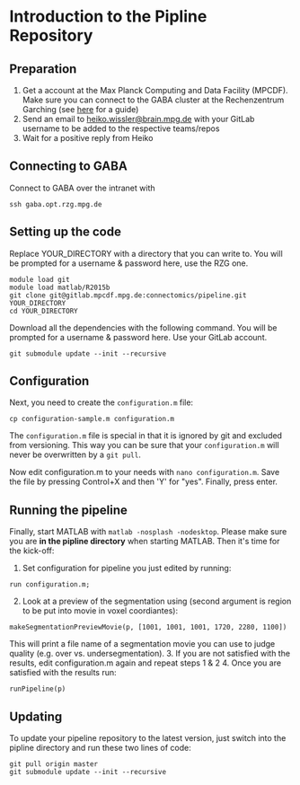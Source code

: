 Introduction to the Pipline Repository
======================================


Preparation
-----------
1. Get a account at the Max Planck Computing and Data Facility (MPCDF). Make sure you can connect to the GABA cluster at the Rechenzentrum Garching (see [here](https://wiki.hest.brain.mpg.de/doku.php?id=knowledge:organization:it:connecting_to_garching) for a guide)
2. Send an email to heiko.wissler@brain.mpg.de with your GitLab username to be added to the respective teams/repos
3. Wait for a positive reply from Heiko


Connecting to GABA
------------------

Connect to GABA over the intranet with
```
ssh gaba.opt.rzg.mpg.de
```


Setting up the code
-------------------

Replace YOUR_DIRECTORY with a directory that you can write to.
You will be prompted for a username & password here, use the RZG one.
```
module load git
module load matlab/R2015b
git clone git@gitlab.mpcdf.mpg.de:connectomics/pipeline.git YOUR_DIRECTORY
cd YOUR_DIRECTORY
```

Download all the dependencies with the following command. You will be prompted for a username & password here. Use your GitLab account.
```
git submodule update --init --recursive
```


Configuration
-------------

Next, you need to create the `configuration.m` file:
```
cp configuration-sample.m configuration.m
```

The `configuration.m` file is special in that it is ignored by git and excluded from versioning. This way you can be sure that your `configuration.m` will never be overwritten by a `git pull`.

Now edit configuration.m to your needs with `nano configuration.m`. Save the file
by pressing Control+X and then 'Y' for "yes". Finally, press enter.


Running the pipeline
--------------------

Finally, start MATLAB with `matlab -nosplash -nodesktop`. Please make sure you are **in the pipline directory** when starting MATLAB. Then it's time for the kick-off:

1. Set configuration for pipeline you just edited by running:
```
run configuration.m;
```
2. Look at a preview of the segmentation using (second argument is region to be put into movie in voxel coordiantes): 
```
makeSegmentationPreviewMovie(p, [1001, 1001, 1001, 1720, 2280, 1100])
```
This will print a file name of a segmentation movie you can use to judge quality (e.g. over vs. undersegmentation).
3. If you are not satisfied with the results, edit configuration.m again and repeat steps 1 & 2
4. Once you are satisfied with the results run:
```
runPipeline(p)
```

Updating
--------

To update your pipeline repository to the latest version, just switch into the pipline directory and run these two lines of code:
```
git pull origin master
git submodule update --init --recursive
```
